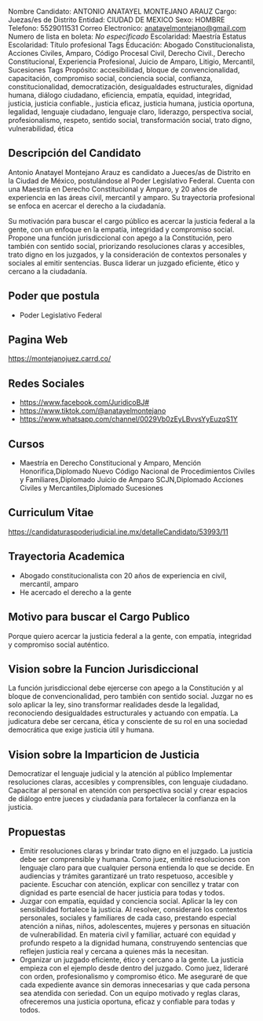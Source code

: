 Nombre Candidato: ANTONIO ANATAYEL MONTEJANO ARAUZ
Cargo: Juezas/es de Distrito
Entidad: CIUDAD DE MEXICO
Sexo: HOMBRE
Telefono: 5529011531
Correo Electronico: anatayelmontejano@gmail.com
Numero de lista en boleta: *No especificado*
Escolaridad: Maestría
Estatus Escolaridad: Título profesional
Tags Educación: Abogado Constitucionalista, Acciones Civiles, Amparo, Código Procesal Civil, Derecho Civil., Derecho Constitucional, Experiencia Profesional, Juicio de Amparo, Litigio, Mercantil, Sucesiones
Tags Propósito: accesibilidad, bloque de convencionalidad, capacitación, compromiso social, conciencia social, confianza, constitucionalidad, democratización, desigualdades estructurales, dignidad humana, diálogo ciudadano, eficiencia, empatía, equidad, integridad, justicia, justicia confiable., justicia eficaz, justicia humana, justicia oportuna, legalidad, lenguaje ciudadano, lenguaje claro, liderazgo, perspectiva social, profesionalismo, respeto, sentido social, transformación social, trato digno, vulnerabilidad, ética


## Descripción del Candidato 

Antonio Anatayel Montejano Arauz es candidato a Jueces/as de Distrito en la Ciudad de México, postulándose al Poder Legislativo Federal. Cuenta con una Maestría en Derecho Constitucional y Amparo, y 20 años de experiencia en las áreas civil, mercantil y amparo. Su trayectoria profesional se enfoca en acercar el derecho a la ciudadanía.

Su motivación para buscar el cargo público es acercar la justicia federal a la gente, con un enfoque en la empatía, integridad y compromiso social. Propone una función jurisdiccional con apego a la Constitución, pero también con sentido social, priorizando resoluciones claras y accesibles, trato digno en los juzgados, y la consideración de contextos personales y sociales al emitir sentencias. Busca liderar un juzgado eficiente, ético y cercano a la ciudadanía.


## Poder que postula

- Poder Legislativo Federal


## Pagina Web

https://montejanojuez.carrd.co/


## Redes Sociales

- https://www.facebook.com/JuridicoBJ#
- https://www.tiktok.com/@anatayelmontejano
- https://www.whatsapp.com/channel/0029Vb0zEyLBvvsYyEuzqS1Y


## Cursos

- Maestría en Derecho Constitucional y Amparo, Mención Honorifica,Diplomado Nuevo Código Nacional de Procedimientos Civiles y Familiares,Diplomado Juicio de Amparo SCJN,Diplomado Acciones Civiles y Mercantiles,Diplomado Sucesiones


## Curriculum Vitae

https://candidaturaspoderjudicial.ine.mx/detalleCandidato/53993/11


## Trayectoria Academica

- Abogado constitucionalista con 20 años de experiencia en civil, mercantil, amparo
- He acercado el derecho a la gente


## Motivo para buscar el Cargo Publico

Porque quiero acercar la justicia federal a la gente, con empatía, integridad y compromiso social auténtico.


## Vision sobre la Funcion Jurisdiccional

La función jurisdiccional debe ejercerse con apego a la Constitución y al bloque de convencionalidad, pero también con sentido social. Juzgar no es solo aplicar la ley, sino transformar realidades desde la legalidad, reconociendo desigualdades estructurales y actuando con empatía. La judicatura debe ser cercana, ética y consciente de su rol en una sociedad democrática que exige justicia útil y humana.


## Vision sobre la Imparticion de Justicia

Democratizar el lenguaje judicial y la atención al público Implementar resoluciones claras, accesibles y comprensibles, con lenguaje ciudadano. Capacitar al personal en atención con perspectiva social y crear espacios de diálogo entre jueces y ciudadanía para fortalecer la confianza en la justicia.


## Propuestas

- Emitir resoluciones claras y brindar trato digno en el juzgado. La justicia debe ser comprensible y humana. Como juez, emitiré resoluciones con lenguaje claro para que cualquier persona entienda lo que se decide. En audiencias y trámites garantizaré un trato respetuoso, accesible y paciente. Escuchar con atención, explicar con sencillez y tratar con dignidad es parte esencial de hacer justicia para todas y todos.
- Juzgar con empatía, equidad y conciencia social. Aplicar la ley con sensibilidad fortalece la justicia. Al resolver, consideraré los contextos personales, sociales y familiares de cada caso, prestando especial atención a niñas, niños, adolescentes, mujeres y personas en situación de vulnerabilidad. En materia civil y familiar, actuaré con equidad y profundo respeto a la dignidad humana, construyendo sentencias que reflejen justicia real y cercana a quienes más la necesitan.
- Organizar un juzgado eficiente, ético y cercano a la gente. La justicia empieza con el ejemplo desde dentro del juzgado. Como juez, lideraré con orden, profesionalismo y compromiso ético. Me aseguraré de que cada expediente avance sin demoras innecesarias y que cada persona sea atendida con seriedad. Con un equipo motivado y reglas claras, ofreceremos una justicia oportuna, eficaz y confiable para todas y todos.

